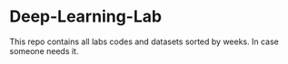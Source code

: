 # Deep-Learning-Lab
This repo contains all labs codes and datasets sorted by weeks. In case someone needs it. 
